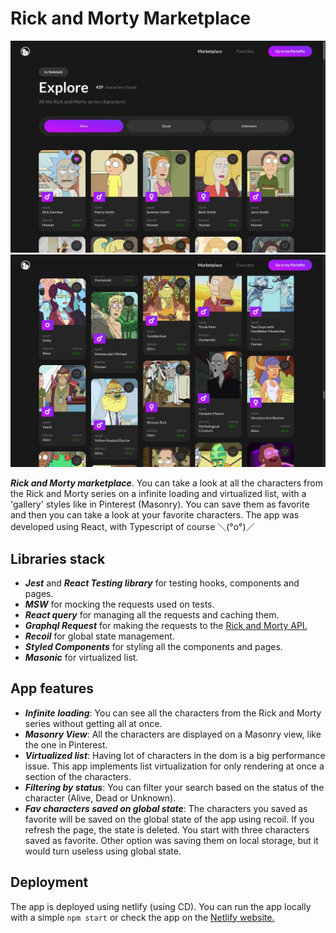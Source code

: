 # Rick and Morty Marketplace

![Rick and Morty](./app_preview.jpg)
![Rick and Morty](./app_preview_2.jpg)

***Rick and Morty marketplace***. You can take a look at all the characters from the Rick and Morty series on a infinite loading and virtualized list, with a 'gallery' styles like in Pinterest (Masonry). You can save them as favorite and then you can take a look at your favorite characters. The app was developed using React, with Typescript of course ＼(°o°)／

## Libraries stack
* ***Jest*** and ***React Testing library*** for testing hooks, components and pages.
* ***MSW*** for mocking the requests used on tests.
* ***React query*** for managing all the requests and caching them.
* ***Graphql Request*** for making the requests to the [Rick and Morty API.](https://rickandmortyapi.com/)
* ***Recoil*** for global state management.
* ***Styled Components*** for styling all the components and pages.
* ***Masonic*** for virtualized list.

## App features
* ***Infinite loading***: You can see all the characters from the Rick and Morty series without getting all at once.
* ***Masonry View***: All the characters are displayed on a Masonry view, like the one in Pinterest.
* ***Virtualized list***: Having lot of characters in the dom is a big performance issue. This app implements list virtualization for only rendering at once a section of the characters.
* ***Filtering by status***: You can filter your search based on the status of the character (Alive, Dead or Unknown).
* ***Fav characters saved on global state***: The characters you saved as favorite will be saved on the global state of the app using recoil. If you refresh the page, the state is deleted. You start with three characters saved as favorite. Other option was saving them on local storage, but it would turn useless using global state.

## Deployment
The app is deployed using netlify (using CD). You can run the app locally with a simple `npm start` or check the app on the [Netlify website.](https://rickandmorty-marketplace.netlify.app/)


